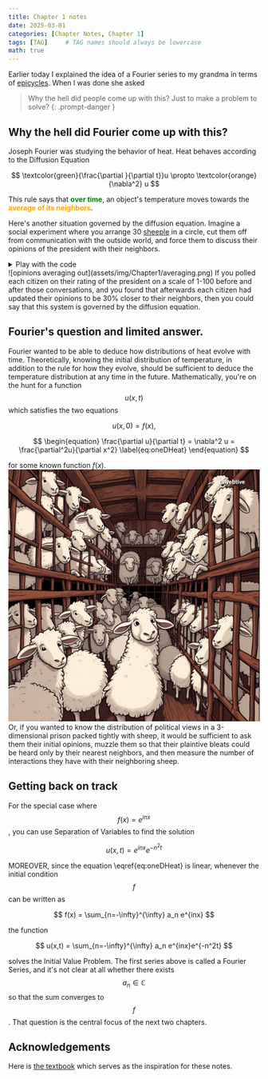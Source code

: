 ```yaml
---
title: Chapter 1 notes
date: 2025-03-01
categories: [Chapter Notes, Chapter 1]
tags: [TAG]     # TAG names should always be lowercase
math: true
---
```


Earlier today I explained the idea of a Fourier series to my grandma in terms of [epicycles](https://www.jezzamon.com/fourier/index.html). When I was done she asked

> Why the hell did people come up with this? Just to make a problem to solve?
{: .prompt-danger }

## Why the hell did Fourier come up with this?

Joseph Fourier was studying the behavior of heat. Heat behaves according to the Diffusion Equation

$$ \textcolor{green}{\frac{\partial }{\partial t}}u \propto \textcolor{orange}{\nabla^2} u $$

This rule says that <b style="color:green">over time</b>, an object's temperature moves towards the <b style="color:orange">average of its neighbors</b>.

Here's another situation governed by the diffusion equation. Imagine a social experiment where you arrange 30 [sheeple](https://en.wikipedia.org/wiki/Herd_behavior#Sheeple) in a circle, cut them off from communication with the outside world, and force them to discuss their opinions of the president with their neighbors.
<details>
<summary> Play with the code </summary>
<iframe
  src="https://rmfulton.github.io/interactiveCodeExamples/notebooks/index.html?path=Fourier%2FChapter1%2Faveraging.ipynb&theme=JupyterLab Dark"
  width="100%"
  height=800
></iframe>
</details>
![opinions averaging out](assets/img/Chapter1/averaging.png)
 If you polled each citizen on their rating of the president on a scale of 1-100 before and after those conversations, and you found that afterwards each citizen had updated their opinions to be 30% closer to their neighbors, then you could say that this system is governed by the diffusion equation. 

## Fourier's question and limited answer.
Fourier wanted to be able to deduce how distributions of heat evolve with time. Theoretically, knowing the initial distribution of temperature, in addition to the rule for how they evolve, should be sufficient to deduce the temperature distribution at any time in the future. Mathematically, you're on the hunt for a function $$u(x,t)$$ which satisfies the two equations

$$
\begin{equation}
u(x,0) = f(x), 
\end{equation}
$$

$$
\begin{equation}
\frac{\partial u}{\partial t} = \nabla^2 u = \frac{\partial^2u}{\partial x^2}
\label{eq:oneDHeat}
\end{equation}
$$

for some known function $f(x)$. 
![None of them are black, so it's okay](assets/img/Chapter1/cartoon_sheep.png)
Or, if you wanted to know the distribution of political views in a 3-dimensional prison packed tightly with sheep, it would be sufficient to ask them their initial opinions, muzzle them so that their plaintive bleats could be heard only by their nearest neighbors, and then measure the number of interactions they have with their neighboring sheep.

## Getting back on track
For the special case where $$f(x) = e^{inx}$$, you can use Separation of Variables to find the solution

$$u(x,t) = e^{inx}e^{-n^2t}$$

MOREOVER, since the equation \eqref{eq:oneDHeat} is linear, whenever the initial condition $$f$$ can be written as

$$ f(x) = \sum_{n=-\infty}^{\infty} a_n e^{inx} $$

the function

$$ u(x,t) = \sum_{n=-\infty}^{\infty} a_n e^{inx}e^{-n^2t} $$

solves the Initial Value Problem. The first series above is called a Fourier Series, and it's not clear at all whether there exists $$a_n \in \mathbb{C}$$ so that the sum converges to $$f$$. That question is the central focus of the next two chapters.

## Acknowledgements
Here is [the textbook](https://www.amazon.com/Fourier-Analysis-Introduction-Princeton-Lectures/dp/069111384X/) which serves as the inspiration for these notes.
